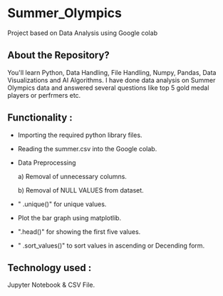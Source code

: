 # Summer_Olympics
Project based on Data Analysis using Google colab

## About the Repository?
You'll learn Python, Data Handling, File Handling, Numpy, Pandas, Data Visualizations and AI Algorithms.
I have done data analysis on Summer Olympics data and answered several questions like top 5 gold medal players or perfrmers etc.

## Functionality :
 - Importing the required python library files.
 - Reading the summer.csv into the Google colab.
 - Data Preprocessing
   
   a) Removal of unnecessary columns.
   
   b) Removal of NULL VALUES from dataset.
 - " .unique()" for unique values.
 - Plot the bar graph using matplotlib.
 - ".head()" for showing the first five values.
 - " .sort_values()" to sort values in ascending or Decending form.

## Technology used :
Jupyter Notebook & CSV File.
